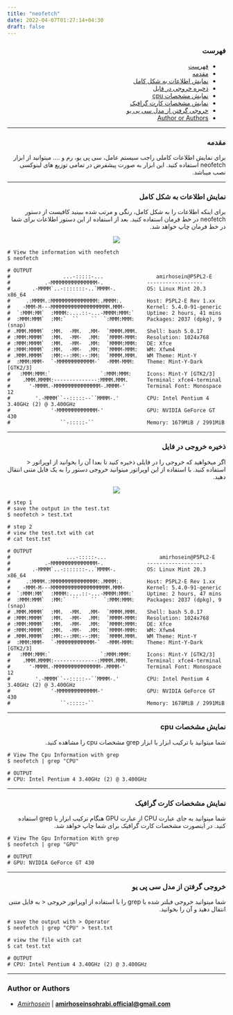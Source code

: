 ```yaml
---
title: "neofetch"
date: 2022-04-07T01:27:14+04:30
draft: false
---
```



<div dir='rtl'>

### فهرست

- [فهرست](#فهرست)
- [مقدمه](#مقدمه)
- [نمایش اطلاعات به شکل کامل](#نمایش-اطلاعات-به-شکل-کامل)
- [ذخیره خروجی در فایل](#ذخیره-خروجی-در-فایل)
- [نمایش مشخصات cpu](#نمایش-مشخصات-cpu)
- [نمایش مشخصات کارت گرافیک](#نمایش-مشخصات-کارت-گرافیک)
- [خروجی گرفتن از مدل سی پی یو](#خروجی-گرفتن-از-مدل-سی-پی-یو)
- [Author or Authors](#author-or-authors)
</div>

---
<div dir='rtl'>

### مقدمه
برای نمایش اطلاعات کاملی راجب سیستم عامل، سی پی یو، رم و .... میتوانید از ابزار neofetch استفاده کنید. این ابزار به صورت پیشفرض در تمامی توزیع های لینوکسی نصب میباشد.
</div>

---
<div dir='rtl'>

### نمایش اطلاعات به شکل کامل

برای اینکه اطلاعات را به شکل کامل، رنگی و مرتب شده ببینید کافیست از دستور neofetch در خط فرمان استفاده کنید. بعد از استفاده از این دستور اطلاعات برای شما در خط فرمان چاپ خواهد شد. 

<p align="center">
 <img src="Neofetch.png"/>
</p>

</div>
    
    # View the information with neofetch
    $ neofetch

    # OUTPUT
    #                 ...-:::::-...                 amirhosein@P5PL2-E 
    #           .-MMMMMMMMMMMMMMM-.              ------------------ 
    #       .-MMMM`..-:::::::-..`MMMM-.          OS: Linux Mint 20.3 x86_64 
    #     .:MMMM.:MMMMMMMMMMMMMMM:.MMMM:.        Host: P5PL2-E Rev 1.xx 
    #    -MMM-M---MMMMMMMMMMMMMMMMMMM.MMM-       Kernel: 5.4.0-91-generic 
    #  `:MMM:MM`  :MMMM:....::-...-MMMM:MMM:`    Uptime: 2 hours, 41 mins 
    #  :MMM:MMM`  :MM:`  ``    ``  `:MMM:MMM:    Packages: 2037 (dpkg), 9 (snap) 
    # .MMM.MMMM`  :MM.  -MM.  .MM-  `MMMM.MMM.   Shell: bash 5.0.17 
    # :MMM:MMMM`  :MM.  -MM-  .MM:  `MMMM-MMM:   Resolution: 1024x768 
    # :MMM:MMMM`  :MM.  -MM-  .MM:  `MMMM:MMM:   DE: Xfce 
    # :MMM:MMMM`  :MM.  -MM-  .MM:  `MMMM-MMM:   WM: Xfwm4 
    # .MMM.MMMM`  :MM:--:MM:--:MM:  `MMMM.MMM.   WM Theme: Mint-Y 
    #  :MMM:MMM-  `-MMMMMMMMMMMM-`  -MMM-MMM:    Theme: Mint-Y-Dark [GTK2/3] 
    #   :MMM:MMM:`                `:MMM:MMM:     Icons: Mint-Y [GTK2/3] 
    #    .MMM.MMMM:--------------:MMMM.MMM.      Terminal: xfce4-terminal 
    #      '-MMMM.-MMMMMMMMMMMMMMM-.MMMM-'       Terminal Font: Monospace 12 
    #        '.-MMMM``--:::::--``MMMM-.'         CPU: Intel Pentium 4 3.40GHz (2) @ 3.400GHz 
    #             '-MMMMMMMMMMMMM-'              GPU: NVIDIA GeForce GT 430 
    #                ``-:::::-``                 Memory: 1679MiB / 2991MiB 
      
                                                                         
                                                                         
      


---
<div dir='rtl'>

### ذخیره خروجی در فایل
اگر میخواهید که خروجی را در فایلی ذخیره کنید تا بعدا آن را بخوانید از اوپراتور < استفاده کنید. با استفاده از این اوپراتور میتوانید خروجی دستور را به یک فایل متنی انتقال دهید.

<p align="center">
 <img src="cat neofetch.png"/>
</p>

</div>

    # step 1
    # save the output in the test.txt 
    $ neofetch > test.txt

    # step 2
    # view the test.txt with cat
    # cat test.txt

    # OUTPUT
    #                  ...-:::::-...                 amirhosein@P5PL2-E 
    #           .-MMMMMMMMMMMMMMM-.              ------------------ 
    #       .-MMMM`..-:::::::-..`MMMM-.          OS: Linux Mint 20.3 x86_64 
    #     .:MMMM.:MMMMMMMMMMMMMMM:.MMMM:.        Host: P5PL2-E Rev 1.xx 
    #    -MMM-M---MMMMMMMMMMMMMMMMMMM.MMM-       Kernel: 5.4.0-91-generic 
    #  `:MMM:MM`  :MMMM:....::-...-MMMM:MMM:`    Uptime: 2 hours, 47 mins 
    #  :MMM:MMM`  :MM:`  ``    ``  `:MMM:MMM:    Packages: 2037 (dpkg), 9 (snap) 
    # .MMM.MMMM`  :MM.  -MM.  .MM-  `MMMM.MMM.   Shell: bash 5.0.17 
    # :MMM:MMMM`  :MM.  -MM-  .MM:  `MMMM-MMM:   Resolution: 1024x768 
    # :MMM:MMMM`  :MM.  -MM-  .MM:  `MMMM:MMM:   DE: Xfce 
    # :MMM:MMMM`  :MM.  -MM-  .MM:  `MMMM-MMM:   WM: Xfwm4 
    # .MMM.MMMM`  :MM:--:MM:--:MM:  `MMMM.MMM.   WM Theme: Mint-Y 
    #  :MMM:MMM-  `-MMMMMMMMMMMM-`  -MMM-MMM:    Theme: Mint-Y-Dark [GTK2/3] 
    #   :MMM:MMM:`                `:MMM:MMM:     Icons: Mint-Y [GTK2/3] 
    #    .MMM.MMMM:--------------:MMMM.MMM.      Terminal: xfce4-terminal 
    #      '-MMMM.-MMMMMMMMMMMMMMM-.MMMM-'       Terminal Font: Monospace 12 
    #        '.-MMMM``--:::::--``MMMM-.'         CPU: Intel Pentium 4 3.40GHz (2) @ 3.400GHz 
    #             '-MMMMMMMMMMMMM-'              GPU: NVIDIA GeForce GT 430 
    #                ``-:::::-``                 Memory: 1678MiB / 2991MiB 
      
                                                           

---
<div dir='rtl'>

### نمایش مشخصات cpu
شما میتوانید با ترکیب ابزار با ابزار grep مشخصات cpu را مشاهده کنید.

</div>

    # View The Cpu Information with grep 
    $ neofetch | grep "CPU"

    # OUTPUT
    # CPU: Intel Pentium 4 3.40GHz (2) @ 3.400GHz 


---
<div dir='rtl'>

### نمایش مشخصات کارت گرافیک
شما میتوانید به جای عبارت CPU از عبارت GPU هنگام ترکیب ابزار با grep استفاده کنید. در اینصورت مشخصات کارت گرافیک برای شما چاپ خواهد شد.

</div>

    # View The Gpu Information With grep 
    $ neofetch | grep "GPU"

    # OUTPUT
    # GPU: NVIDIA GeForce GT 430 


---
<div dir='rtl'>

### خروجی گرفتن از مدل سی پی یو
شما میتوانید خروجی فیلتر شده با grep را با استفاده از اوپراتور خروجی < به فایل متنی انتقال دهید و آن را بخوانید.

</div>

    # save the output with > Operator
    $ neofetch | grep "CPU" > test.txt

    # view the file with cat
    $ cat test.txt
    
    # OUTPUT
    # CPU: Intel Pentium 4 3.40GHz (2) @ 3.400GHz 

---

### Author or Authors

- *[Amirhosein](https://github.com/amirhoseinsb)* | **<amirhoseinsohrabi.official@gmail.com>**
